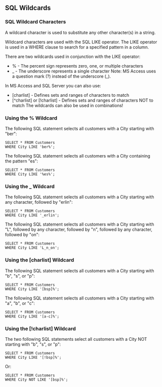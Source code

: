 ## SQL Wildcards
### SQL Wildcard Characters
A wildcard character is used to substitute any other character(s) in a string.

Wildcard characters are used with the SQL LIKE operator. The LIKE operator is used in a WHERE clause to search for a specified pattern in a column. 

There are two wildcards used in conjunction with the LIKE operator:

- % - The percent sign represents zero, one, or multiple characters
- _ - The underscore represents a single character
Note: MS Access uses a question mark (?) instead of the underscore (_).

In MS Access and SQL Server you can also use:

- [charlist] - Defines sets and ranges of characters to match
- [^charlist] or [!charlist] - Defines sets and ranges of characters NOT to match
The wildcards can also be used in combinations!


### Using the % Wildcard
The following SQL statement selects all customers with a City starting with "ber":

```
SELECT * FROM Customers
WHERE City LIKE 'ber%';
```

The following SQL statement selects all customers with a City containing the pattern "es": 

```
SELECT * FROM Customers
WHERE City LIKE '%es%';
```

### Using the _ Wildcard
The following SQL statement selects all customers with a City starting with any character, followed by "erlin":

```
SELECT * FROM Customers
WHERE City LIKE '_erlin';
```

The following SQL statement selects all customers with a City starting with "L", followed by any character, followed by "n", followed by any character, followed by "on":

```
SELECT * FROM Customers
WHERE City LIKE 'L_n_on';
```

### Using the [charlist] Wildcard
The following SQL statement selects all customers with a City starting with "b", "s", or "p":

```
SELECT * FROM Customers
WHERE City LIKE '[bsp]%';
```

The following SQL statement selects all customers with a City starting with "a", "b", or "c":

```
SELECT * FROM Customers
WHERE City LIKE '[a-c]%';
```

### Using the [!charlist] Wildcard
The two following SQL statements select all customers with a City NOT starting with "b", "s", or "p":

```
SELECT * FROM Customers
WHERE City LIKE '[!bsp]%';
```
Or:
```
SELECT * FROM Customers
WHERE City NOT LIKE '[bsp]%';
```